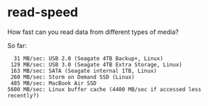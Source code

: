 read-speed
==========

How fast can you read data from different types of media?

So far:

      31 MB/sec: USB 2.0 (Seagate 4TB Backup+, Linux)
     129 MB/sec: USB 3.0 (Seagate 4TB Extra Storage, Linux)
     163 MB/sec: SATA (Seagate internal 1TB, Linux)
     260 MB/sec: Storm on Demand SSD (Linux)
     485 MB/sec: MacBook Air SSD
    5600 MB/sec: Linux buffer cache (4400 MB/sec if accessed less recently?)
